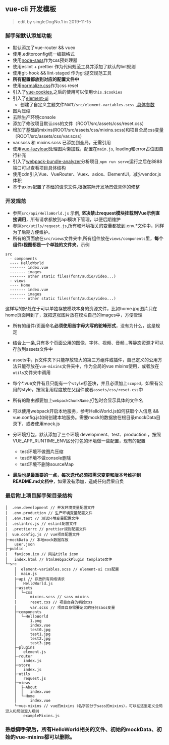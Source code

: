 ## vue-cli 开发模板

> edit by singleDogNo.1 in 2019-11-15

### 脚手架默认添加功能
+ 默认添加了vue-router && vuex
+ 使用.editorconfig统一编辑格式
+ 使用[node-sass](https://lost-dream.github.io/blog/2017/10/20/使用SASS/)作为css预处理器
+ 使用eslint + prettier 作为代码规范工具并添加了默认的lint规则
+ 使用git-hook && lint-staged 作为git提交规范工具
+ **所有配置都放到对应的配置文件中**
+ 使用[normalize.css](https://www.npmjs.com/package/normalize.css)作为css reset
+ 引入了[vue-cookies](https://www.npmjs.com/package/vue-cookies),之后的使用可以使用`this.$cookies`
+ 引入了[element-ui](https://element.eleme.cn/#/zh-CN/component/layout)
  - 创建了自定义主题文件`ROOT/src/element-variables.scss` ,[具体参数](https://github.com/ElemeFE/element/blob/dev/packages/theme-chalk/src/common/var.scss)
+ 图片压缩
+ 去除生产环境console
+ 添加了修改项目默认css的文件（ROOT/src/assets/css/reset.css）
+ 增加了基础的mixins(ROOT/src/assets/css/mixins.scss)和项目全局css变量（ROOT/src/assets/css/var.scss）
+ var.scss 和 mixins.scss 已添加到全局，无需引用
+ 使用[vue-lazyload](https://www.npmjs.com/package/vue-lazyload)处理图片懒加载，配置在`main.js`, loading和error占位图自行补充
+ 引入了[webpack-bundle-analyzer](https://github.com/webpack-contrib/webpack-bundle-analyzer)分析项目,`npm run serve`运行之后在8888端口可以查看项目具体结构
+ 使用cdn引入Vue、VueRouter、Vuex、axios、ElementUI，减少vendor.js体积
+ 基于axios配置了基础的请求文件,根据实际开发场景做具体的修整

### 开发规范
- 参照`src/api/HelloWorld.js` 示例, **坚决禁止request模块挂载到Vue示例直接调用**，所有请求都放到api模块下管理，以便后期维护
- 参照`src/utils/request.js`,所有和环境相关的变量都放到.env.*文件中，同样为了后期方便维护。
- 所有的页面放在`src/views`文件夹中,所有组件放在`views/components`里，**每个组件/视图都是一个单独的文件夹**，示例
```
src
  - components
  ---- HelloWorld
  ------- index.vue
  ------- images
  ------- other static files(font/audio/video...)
  - views
  ---- Home
  ------- index.vue
  ------- images
  ------- other static files(font/audio/video...)
```
这样写的好处在于可以单独存放模块本身的资源文件，比如home.jpg图片只在home页面用到了，就把这张图片放在模块自己的images中，方便管理
- 所有的组件/页面命名**必须使用首字母大写的驼峰形式**，没有为什么，这是规定
- 结合上一条,只有多个页面公用的图像、字体、视频、音频...等静态资源才可以存放到assets文件中
- assets中，js文件夹下只能存放较大的第三方组件或插件，自己定义的公用方法只能存放在`vue-mixins`文件夹中，作为全局的vue mixins使用，或者放在`utils`文件夹中调用
- 每个*.vue文件有且只能有一个`style`标签块，并且必须加上`scoped`，如果有公用的style，按照复用程度放在父组件或者`assets/css/reset.css`中
- 所有的路由都要加上`webpackChunkName`,打包时会显示具体的文件名
- 可以使用webpack开启本地服务，参考HelloWorld.js如何获取个人信息 && vue.config.js如何创建本地服务。需要mock的数据放在根目录mockData目录下，或者使用mock.js
- 分环境打包，默认添加了三个环境 development、test、production ，按照VUE_APP_RUNTIME_ENV区分打包的环境做一些配置，现有的配置
  + test环境不做图片压缩
  + test环境不做console删除
  + test环境不删除sourceMap

- **最后也是最重要的一点，每次迭代必须把需求变更和版本号维护到README.md文档中**，如果没有添加，造成任何后果自负

### 最后附上项目脚手架目录结构
```
│  .env.development // 开发环境变量配置文件
│  .env.production // 生产环境变量配置文件
│  .env.test // 测试环境变量配置文件
│  .eslintrc.js // eslint配置文件
│  .prettierrc // prettier规则配置文件
│  vue.config.js // vue项目配置文件
├─mockData // 本地mock数据存放
│   user.json
├─public
│   favicon.ico // 网站title icon
│   index.html // htmlWebpackPlugin template文件
└─src
    │  element-variables.scss // element-ui css配置
    │  main.js
    ├─api // 存放所有网络请求
    │   HelloWorld.js
    ├─assets
    │  └─css
    │      mixins.scss // sass mixins
    │      reset.css // 项目自身的初始css
    │      var.scss // 项目自身需要定义的任何sass变量
    ├─components
    │  └─HelloWorld
    │      1.png
    │      index.vue
    │      test0.jpg
    │      test1.jpg
    │      test2.jpg
    │      test3.jpg
    ├─plugins
    │   element.js
    ├─router
    │   index.js
    ├─store
    │   index.js
    ├─utils
    │   request.js
    ├─views
    │  ├─About
    │  │   index.vue
    │  └─Home
    │      index.vue
    └─vue-mixins // vue的mixins（名字区分于sass的mixins），可以在这里定义全局混入和局部混入规则
        exampleMixins.js
```

### 熟悉脚手架后，所有HelloWorld相关的文件、初始的mockData、初始的vue-mixins都可以删除。
